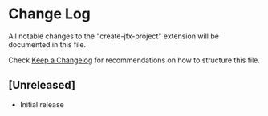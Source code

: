 # Change Log

All notable changes to the "create-jfx-project" extension will be documented in this file.

Check [Keep a Changelog](http://keepachangelog.com/) for recommendations on how to structure this file.

## [Unreleased]

- Initial release